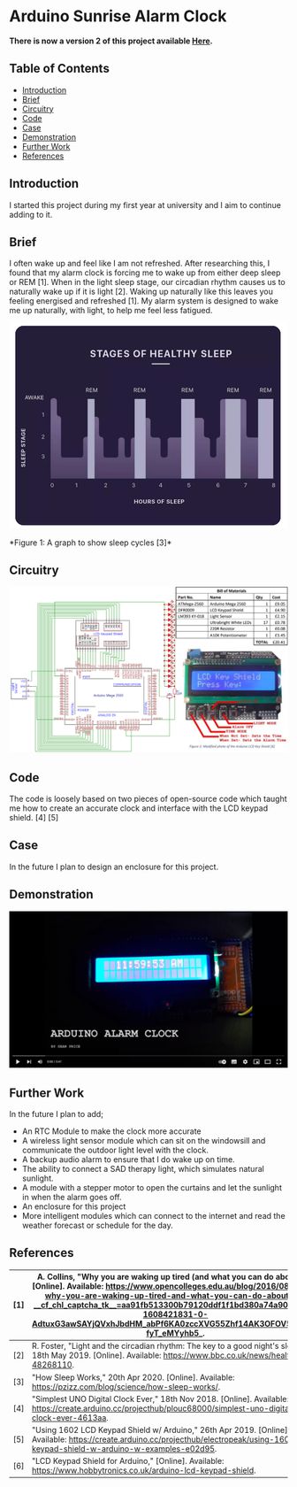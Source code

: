 # Arduino Sunrise Alarm Clock

**There is now a version 2 of this project available [Here](https://github.com/SeanP2001/Sunrise_Alarm_Clock_V2).** 

## Table of Contents

- [Introduction](#introduction)
- [Brief](#brief)
- [Circuitry](#circuitry)
- [Code](#code)
- [Case](#case)
- [Demonstration](#demonstration)
- [Further Work](#further-work)
- [References](#references)

## Introduction

I started this project during my first year at university and I aim to continue adding to it.

## Brief

I often wake up and feel like I am not refreshed. After researching this, I found that my alarm clock is forcing me to wake up from either deep sleep or REM [1]. When in the light sleep stage, our circadian rhythm causes us to naturally wake up if it is light [2]. Waking up naturally like this leaves you feeling energised and refreshed [1]. My alarm system is designed to wake me up naturally, with light, to help me feel less fatigued.

<p align="center">
 <img src="./Images/Sleep_Stages.PNG" width="550" />
</p>
*Figure 1: A graph to show sleep cycles [3]*

## Circuitry

<img src="./Images/Arduino_Alarm_Schematic.png" />

## Code

The code is loosely based on two pieces of open-source code which taught me how to create an accurate clock and interface with the LCD keypad shield. [4] [5] 

## Case

In the future I plan to design an enclosure for this project.

## Demonstration

[<img src="./Images/Demo_Video.PNG" alt="Demo Video" />](https://www.youtube.com/watch?v=-XEMYK4Te0s "Demo Video")

## Further Work

In the future I plan to add;

- An RTC Module to make the clock more accurate
- A wireless light sensor module which can sit on the windowsill and communicate the outdoor light level with the clock.
- A backup audio alarm to ensure that I do wake up on time.
- The ability to connect a SAD therapy light, which simulates natural sunlight. 
- A module with a stepper motor to open the curtains and let the sunlight in when the alarm goes off.
- An enclosure for this project
- More intelligent modules which can connect to the internet and read the weather forecast or schedule for the day.

## References

| [1] | A. Collins, "Why you are waking up tired (and what you  can do about it)," [Online]. Available:  https://www.opencolleges.edu.au/blog/2016/08/06/lw-why-you-are-waking-up-tired-and-what-you-can-do-about-it/?__cf_chl_captcha_tk__=aa91fb513300b79120ddf1f1bd380a74a902a760-1608421831-0-AdtuxG3awSAYjQVxhJbdHM_abPf6KA0zccXVG55Zhf14AK3OFOV59ab4r-fyT_eMYyhb5_. |
| --- | ----------------------------------------------------------------------------------------------------------------------------------------------------------------------------------------------------------------------------------------------------------------------------------------------------------------------------------------------------------------- |
| [2] | R. Foster, "Light and the circadian rhythm: The key to a good night's sleep?," 18th May 2019. [Online]. Available:  https://www.bbc.co.uk/news/health-48268110.                                                                                                                                                                                                   |
| [3] | "How Sleep Works," 20th Apr 2020. [Online].  Available: https://pzizz.com/blog/science/how-sleep-works/.                                                                                                                                                                                                                                                          |
| [4] | "Simplest UNO Digital Clock Ever," 18th Nov 2018.  [Online]. Available:  https://create.arduino.cc/projecthub/plouc68000/simplest-uno-digital-clock-ever-4613aa.                                                                                                                                                                                                  |
| [5] | "Using 1602 LCD Keypad Shield w/ Arduino," 26th  Apr 2019. [Online]. Available:  https://create.arduino.cc/projecthub/electropeak/using-1602-lcd-keypad-shield-w-arduino-w-examples-e02d95.                                                                                                                                                                       |
| [6] | "LCD Keypad Shield for Arduino," [Online].  Available: https://www.hobbytronics.co.uk/arduino-lcd-keypad-shield.                                                                                                                                                                                                                                                  |